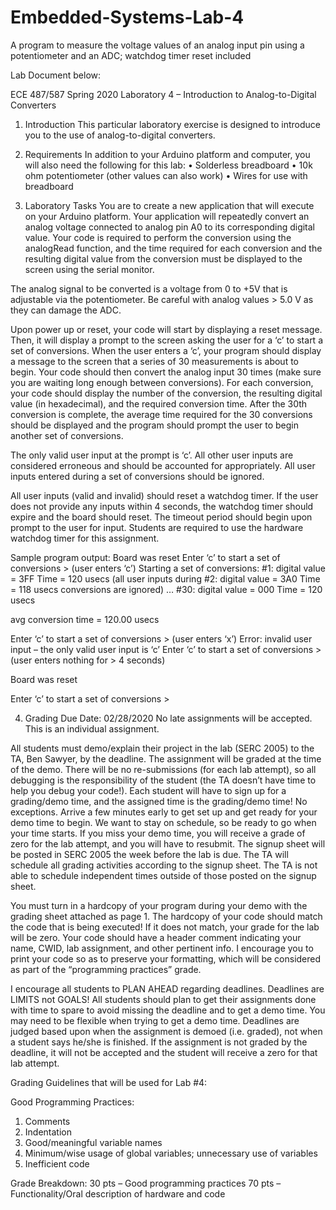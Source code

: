# Embedded-Systems-Lab-4
A program to measure the voltage values of an analog input pin using a potentiometer and an ADC; watchdog timer reset included


Lab Document below:

ECE 487/587 Spring 2020
Laboratory 4 – Introduction to Analog-to-Digital Converters

1.	Introduction
This particular laboratory exercise is designed to introduce you to the use of analog-to-digital converters.  

2.	Requirements
In addition to your Arduino platform and computer, you will also need the following for this lab:
•	Solderless breadboard
•	10k ohm potentiometer (other values can also work)
•	Wires for use with breadboard

3.	Laboratory Tasks
You are to create a new application that will execute on your Arduino platform.  Your application will repeatedly convert an analog voltage connected to analog pin A0 to its corresponding digital value.  Your code is required to perform the conversion using the analogRead function, and the time required for each conversion and the resulting digital value from the conversion must be displayed to the screen using the serial monitor.  

The analog signal to be converted is a voltage from 0 to +5V that is adjustable via the potentiometer.  Be careful with analog values > 5.0 V as they can damage the ADC.  

Upon power up or reset, your code will start by displaying a reset message.  Then, it will display a prompt to the screen asking the user for a ‘c’ to start a set of conversions.  When the user enters a ‘c’, your program should display a message to the screen that a series of 30 measurements is about to begin.  Your code should then convert the analog input 30 times (make sure you are waiting long enough between conversions).  For each conversion, your code should display the number of the conversion, the resulting digital value (in hexadecimal), and the required conversion time.  After the 30th conversion is complete, the average time required for the 30 conversions should be displayed and the program should prompt the user to begin another set of conversions.  

The only valid user input at the prompt is ‘c’.  All other user inputs are considered erroneous and should be accounted for appropriately.  All user inputs entered during a set of conversions should be ignored.  

All user inputs (valid and invalid) should reset a watchdog timer.  If the user does not provide any inputs within 4 seconds, the watchdog timer should expire and the board should reset.  The timeout period should begin upon prompt to the user for input.  Students are required to use the hardware watchdog timer for this assignment. 

Sample program output:
Board was reset
Enter ‘c’ to start a set of conversions > (user enters ‘c’)
Starting a set of conversions:
#1:  	digital value = 3FF   	Time = 120 usecs	(all user inputs during 
#2:  	digital value = 3A0  	Time = 118 usecs	conversions are ignored)
…
#30: 	digital value = 000	Time = 120 usecs

avg conversion time = 120.00 usecs

Enter ‘c’ to start a set of conversions > (user enters ‘x’)
Error: invalid user input – the only valid user input is ‘c’
Enter ‘c’ to start a set of conversions > (user enters nothing for > 4 seconds)

Board was reset

Enter ‘c’ to start a set of conversions > 

4.	Grading
Due Date:  02/28/2020
No late assignments will be accepted.  This is an individual assignment.

All students must demo/explain their project in the lab (SERC 2005) to the TA, Ben Sawyer, by the deadline.  The assignment will be graded at the time of the demo.  There will be no re-submissions (for each lab attempt), so all debugging is the responsibility of the student (the TA doesn’t have time to help you debug your code!).  Each student will have to sign up for a grading/demo time, and the assigned time is the grading/demo time! No exceptions. Arrive a few minutes early to get set up and get ready for your demo time to begin. We want to stay on schedule, so be ready to go when your time starts. If you miss your demo time, you will receive a grade of zero for the lab attempt, and you will have to resubmit. The signup sheet will be posted in SERC 2005 the week before the lab is due. The TA will schedule all grading activities according to the signup sheet. The TA is not able to schedule independent times outside of those posted on the signup sheet. 

You must turn in a hardcopy of your program during your demo with the grading sheet attached as page 1.  The hardcopy of your code should match the code that is being executed!  If it does not match, your grade for the lab will be zero.  Your code should have a header comment indicating your name, CWID, lab assignment, and other pertinent info. I encourage you to print your code so as to preserve your formatting, which will be considered as part of the “programming practices” grade.  

I encourage all students to PLAN AHEAD regarding deadlines.  Deadlines are LIMITS not GOALS! All students should plan to get their assignments done with time to spare to avoid missing the deadline and to get a demo time.  You may need to be flexible when trying to get a demo time. Deadlines are judged based upon when the assignment is demoed (i.e. graded), not when a student says he/she is finished.  If the assignment is not graded by the deadline, it will not be accepted and the student will receive a zero for that lab attempt.  

Grading Guidelines that will be used for Lab #4:

Good Programming Practices:
1)	Comments
2)	Indentation
3)	Good/meaningful variable names
4)	Minimum/wise usage of global variables; unnecessary use of variables
5)	Inefficient code

Grade Breakdown:
30 pts – Good programming practices
70 pts – Functionality/Oral description of hardware and code
